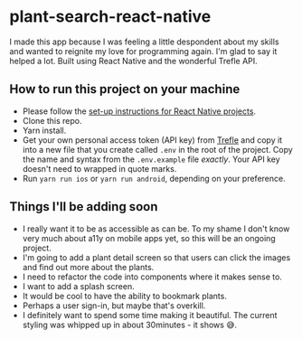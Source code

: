 # plant-search-react-native

I made this app because I was feeling a little despondent about my skills and wanted to reignite my love for programming again. I'm glad to say it helped a lot. Built using React Native and the wonderful Trefle API.
## How to run this project on your machine

- Please follow the [set-up instructions for React Native projects](https://reactnative.dev/docs/environment-setup).
- Clone this repo.
- Yarn install.
- Get your own personal access token (API key) from [Trefle](https://docs.trefle.io/docs/guides/getting-started/) and copy it into a new file that you create called `.env` in the root of the project. Copy the name and syntax from the `.env.example` file *exactly*. Your API key doesn't need to wrapped in quote marks.
- Run `yarn run ios` or `yarn run android`, depending on your preference.
## Things I'll be adding soon

- I really want it to be as accessible as can be. To my shame I don't know very much about a11y on mobile apps yet, so this will be an ongoing project.
- I'm going to add a plant detail screen so that users can click the images and find out more about the plants.
- I need to refactor the code into components where it makes sense to.
- I want to add a splash screen.
- It would be cool to have the ability to bookmark plants.
- Perhaps a user sign-in, but maybe that's overkill.
- I definitely want to spend some time making it beautiful. The current styling was whipped up in about 30minutes - it shows 😅.
